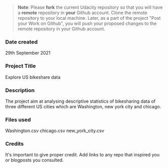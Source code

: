>**Note**: Please **fork** the current Udacity repository so that you will have a **remote** repository in **your** Github account. Clone the remote repository to your local machine. Later, as a part of the project "Post your Work on Github", you will push your proposed changes to the remote repository in your Github account.

### Date created
29th September 2021

### Project Title
Explore US bikeshare data

### Description
The project aim at analysing descriptive statistics of bikesharing data of three different US cities which are Washington, new york city and chicago.

### Files used
Washington.csv
chicago.csv
new_york_city.csv

### Credits
It's important to give proper credit. Add links to any repo that inspired you or blogposts you consulted.

